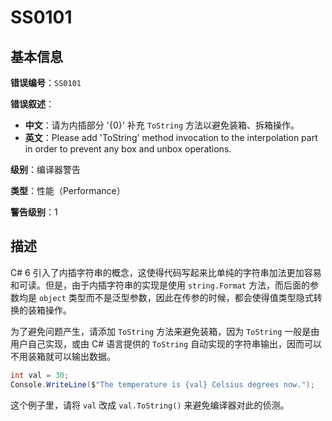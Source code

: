 ﻿# SS0101
## 基本信息

**错误编号**：`SS0101`

**错误叙述**：

* **中文**：请为内插部分 '{0}' 补充 `ToString` 方法以避免装箱、拆箱操作。
* **英文**：Please add 'ToString' method invocation to the interpolation part in order to prevent any box and unbox operations.

**级别**：编译器警告

**类型**：性能（Performance）

**警告级别**：1

## 描述

C# 6 引入了内插字符串的概念，这使得代码写起来比单纯的字符串加法更加容易和可读。但是，由于内插字符串的实现是使用 `string.Format` 方法，而后面的参数均是 `object` 类型而不是泛型参数，因此在传参的时候，都会使得值类型隐式转换的装箱操作。

为了避免问题产生，请添加 `ToString` 方法来避免装箱，因为 `ToString` 一般是由用户自己实现，或由 C# 语言提供的 `ToString` 自动实现的字符串输出，因而可以不用装箱就可以输出数据。

```csharp
int val = 30;
Console.WriteLine($"The temperature is {val} Celsius degrees now.");
```

这个例子里，请将 `val` 改成 `val.ToString()` 来避免编译器对此的侦测。